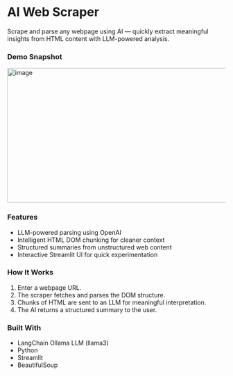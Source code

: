 # AI Web Scraper 
Scrape and parse any webpage using AI — quickly extract meaningful insights from HTML content with LLM-powered analysis.

### Demo Snapshot
<img width="617" height="310" alt="image" src="https://github.com/user-attachments/assets/41110d1f-abfc-41f3-978d-2dd5d664581c" />

### Features
- LLM-powered parsing using OpenAI
- Intelligent HTML DOM chunking for cleaner context
- Structured summaries from unstructured web content
- Interactive Streamlit UI for quick experimentation

### How It Works
1. Enter a webpage URL.
2. The scraper fetches and parses the DOM structure.
3. Chunks of HTML are sent to an LLM for meaningful interpretation.
4. The AI returns a structured summary to the user.

### Built With
- LangChain Ollama LLM (llama3)
- Python
- Streamlit
- BeautifulSoup
